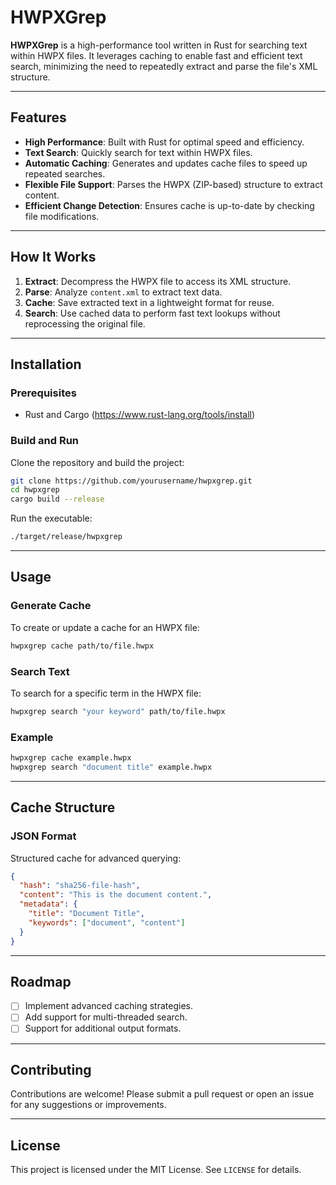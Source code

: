 # HWPXGrep

**HWPXGrep** is a high-performance tool written in Rust for searching text within HWPX files. It leverages caching to enable fast and efficient text search, minimizing the need to repeatedly extract and parse the file's XML structure.

---

## Features

- **High Performance**: Built with Rust for optimal speed and efficiency.
- **Text Search**: Quickly search for text within HWPX files.
- **Automatic Caching**: Generates and updates cache files to speed up repeated searches.
- **Flexible File Support**: Parses the HWPX (ZIP-based) structure to extract content.
- **Efficient Change Detection**: Ensures cache is up-to-date by checking file modifications.

---

## How It Works

1. **Extract**: Decompress the HWPX file to access its XML structure.
2. **Parse**: Analyze `content.xml` to extract text data.
3. **Cache**: Save extracted text in a lightweight format for reuse.
4. **Search**: Use cached data to perform fast text lookups without reprocessing the original file.

---

## Installation

### Prerequisites

- Rust and Cargo (https://www.rust-lang.org/tools/install)

### Build and Run

Clone the repository and build the project:

```bash
git clone https://github.com/yourusername/hwpxgrep.git
cd hwpxgrep
cargo build --release
```

Run the executable:

```bash
./target/release/hwpxgrep
```

---

## Usage

### Generate Cache

To create or update a cache for an HWPX file:

```bash
hwpxgrep cache path/to/file.hwpx
```

### Search Text

To search for a specific term in the HWPX file:

```bash
hwpxgrep search "your keyword" path/to/file.hwpx
```

### Example

```bash
hwpxgrep cache example.hwpx
hwpxgrep search "document title" example.hwpx
```

---

## Cache Structure

### JSON Format

Structured cache for advanced querying:

```json
{
  "hash": "sha256-file-hash",
  "content": "This is the document content.",
  "metadata": {
    "title": "Document Title",
    "keywords": ["document", "content"]
  }
}
```

---

## Roadmap

- [ ] Implement advanced caching strategies.
- [ ] Add support for multi-threaded search.
- [ ] Support for additional output formats.

---

## Contributing

Contributions are welcome! Please submit a pull request or open an issue for any suggestions or improvements.

---

## License

This project is licensed under the MIT License. See `LICENSE` for details.
